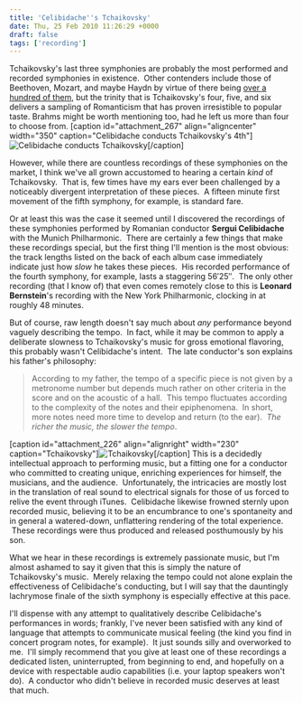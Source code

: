 ```yaml
---
title: 'Celibidache''s Tchaikovsky'
date: Thu, 25 Feb 2010 11:26:29 +0000
draft: false
tags: ['recording']
---
```


Tchaikovsky's last three symphonies are probably the most performed and recorded symphonies in existence.  Other contenders include those of Beethoven, Mozart, and maybe Haydn by virtue of there being [over a hundred of them](http://en.wikipedia.org/wiki/List_of_symphonies_by_Joseph_Haydn "List of Haydn symphonies"), but the trinity that is Tchaikovsky's four, five, and six delivers a sampling of Romanticism that has proven irresistible to popular taste. Brahms might be worth mentioning too, had he left us more than four to choose from. \[caption id="attachment\_267" align="aligncenter" width="350" caption="Celibidache conducts Tchaikovsky's 4th"\]![Celibidache conducts Tchaikovsky](https://alexchaocom.files.wordpress.com/2021/07/0634f-celibidache-tchaikovsky.jpg "Celibidache conducts Tchaikovsky")\[/caption\]

However, while there are countless recordings of these symphonies on the market, I think we've all grown accustomed to hearing a certain _kind_ of Tchaikovsky.  That is, few times have my ears ever been challenged by a noticeably divergent interpretation of these pieces.  A fifteen minute first movement of the fifth symphony, for example, is standard fare.

Or at least this was the case it seemed until I discovered the recordings of these symphonies performed by Romanian conductor **Sergui Celibidache** with the Munich Philharmonic.  There are certainly a few things that make these recordings special, but the first thing I'll mention is the most obvious: the track lengths listed on the back of each album case immediately indicate just how _slow_ he takes these pieces.  His recorded performance of the fourth symphony, for example, lasts a staggering 56′25″.  The only other recording (that I know of) that even comes remotely close to this is **Leonard Bernstein**'s recording with the New York Philharmonic, clocking in at roughly 48 minutes.

But of course, raw length doesn't say much about _any_ performance beyond vaguely describing the tempo.  In fact, while it may be common to apply a deliberate slowness to Tchaikovsky's music for gross emotional flavoring, this probably wasn't Celibidache's intent.  The late conductor's son explains his father's philosophy:

> According to my father, the tempo of a specific piece is not given by a metronome number but depends much rather on other criteria in the score and on the acoustic of a hall.  This tempo fluctuates according to the complexity of the notes and their epiphenomena.  In short, more notes need more time to develop and return (to the ear).  _The richer the music, the slower the tempo_.

\[caption id="attachment\_226" align="alignright" width="230" caption="Tchaikovsky"\]![Tchaikovsky](http://alexchao.com/wp-content/uploads/2010/02/tchaikovsky-1.jpg "Tchaikovsky")\[/caption\] This is a decidedly intellectual approach to performing music, but a fitting one for a conductor who committed to creating unique, enriching experiences for himself, the musicians, and the audience.  Unfortunately, the intricacies are mostly lost in the translation of real sound to electrical signals for those of us forced to relive the event through iTunes.  Celibidache likewise frowned sternly upon recorded music, believing it to be an encumbrance to one's spontaneity and in general a watered-down, unflattering rendering of the total experience.  These recordings were thus produced and released posthumously by his son.

What we hear in these recordings is extremely passionate music, but I'm almost ashamed to say it given that this is simply the nature of Tchaikovsky's music.  Merely relaxing the tempo could not alone explain the effectiveness of Celibidache's conducting, but I will say that the dauntingly lachrymose finale of the sixth symphony is especially effective at this pace.

I'll dispense with any attempt to qualitatively describe Celibidache's performances in words; frankly, I've never been satisfied with any kind of language that attempts to communicate musical feeling (the kind you find in concert program notes, for example).  It just sounds silly and overworked to me.  I'll simply recommend that you give at least one of these recordings a dedicated listen, uninterrupted, from beginning to end, and hopefully on a device with respectable audio capabilities (i.e. your laptop speakers won't do).  A conductor who didn't believe in recorded music deserves at least that much.
